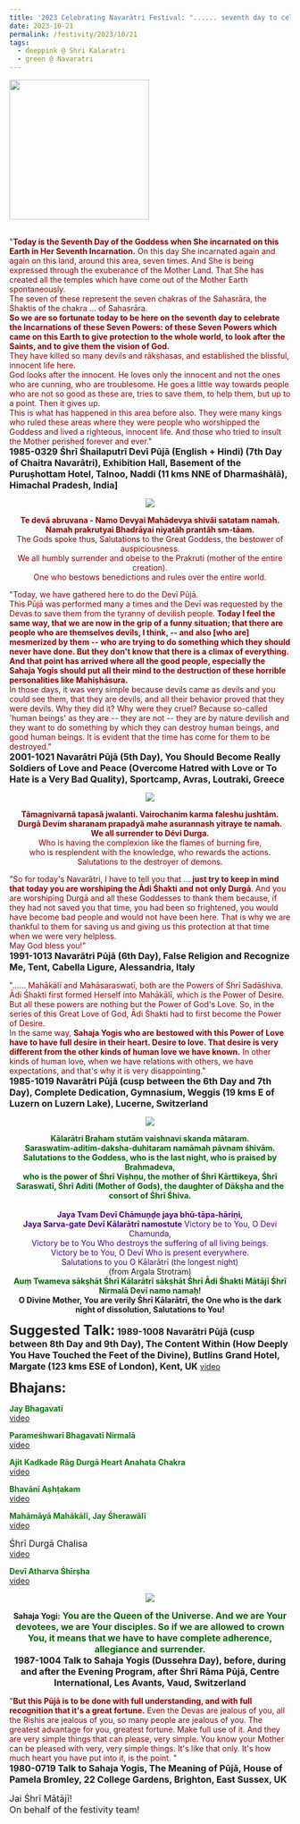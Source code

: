 ```yaml
---
title: '2023 Celebrating Navarātri Festival: "...... seventh day to celebrate the Incarnations of these Seven Powers ...... and to give them the vision of God." '
date: 2023-10-21
permalink: /festivity/2023/10/21
tags:
  - deeppink @ Shri Kalaratri
  - green @ Navaratri
---
```


<div style="text-align: left"><img src="/images/image1.png" width="250" /></div><br>

<p>
<font color="DarkRed">"<b>Today is the Seventh Day of the Goddess when She incarnated on this Earth in Her Seventh Incarnation.</b> On this day She incarnated again and again on this land, around this area, seven times. And She is being expressed through the exuberance of the Mother Land. That She has created all the temples which have come out of the Mother Earth spontaneously.<br>
The seven of these represent the seven chakras of the Sahasrāra, the Śhaktis of the chakra ... of Sahasrāra.<br>
<b>So we are so fortunate today to be here on the seventh day to celebrate the Incarnations of these Seven Powers: of these Seven Powers which came on this Earth to give protection to the whole world, to look after the Saints, and to give them the vision of God.</b><br>
They have killed so many devils and rākṣhasas, and established the blissful, innocent life here.<br>
God looks after the innocent. He loves only the innocent and not the ones who are cunning, who are troublesome. He goes a little way towards people who are not so good as these are, tries to save them, to help them, but up to a point. Then it gives up.<br>
This is what has happened in this area before also. They were many kings who ruled these areas where they were people who worshipped the Goddess and lived a righteous, innocent life. And those who tried to insult the Mother perished forever and ever."</font><br>
<font size="+0"><b>1985-0329 Śhrī Śhailaputrī Devī Pūjā (English + Hindi) (7th Day of Chaitra Navarātri), Exhibition Hall, Basement of the Puruṣhottam Hotel, Talnoo, Naddi (11 kms NNE of Dharmaśhālā), Himachal Pradesh, India]</b></font>
</p>

<div style="text-align: center"><img src="/images/image1257.png" /></div>

<p style="color:DarkRed; text-align:center;">
<b>Te devā abruvana - Namo Devyai Mahādevya shivãi satatam namah.<br>
Namah prakrutyai Bhadrāyai niyatãh prantãh sm-tāam.</b><br>
The Gods spoke thus, Salutations to the Great Goddess, the bestower of auspiciousness.<br>
We all humbly surrender and obeise to the Prakruti (mother of the entire creation).<br>
One who bestows benedictions and rules over the entire world.<br>
</p>

<p>
<font color="DarkRed">"Today, we have gathered here to do the Devī Pūjā.<br>
This Pūjā was performed many a times and the Devī was requested by the Devas to save them from the tyranny of devilish people. <b>Today I feel the same way, that we are now in the grip of a funny situation; that there are people who are themselves devils, I think, -- and also [who are] mesmerized by them -- who are trying to do something which they should never have done. But they don't know that there is a climax of everything. And that point has arrived where all the good people, especially the Sahaja Yogis should put all their mind to the destruction of these horrible personalities like Mahiṣhāsura.</b><br>
In those days, it was very simple because devils came as devils and you could see them, that they are devils, and all their behavior proved that they were devils. Why they did it? Why were they cruel? Because so-called 'human beings' as they are -- they are not -- they are by nature devilish and they want to do something by which they can destroy human beings, and good human beings. It is evident that the time has come for them to be destroyed."</font><br>
<font size="+0"><b>2001-1021 Navarātri Pūjā (5th Day), You Should Become Really Soldiers of Love and Peace (Overcome Hatred with Love or To Hate is a Very Bad Quality), Sportcamp, Avras, Loutraki, Greece</b></font>
</p>

<div style="text-align: center"><img src="/images/image1258.png" /></div>

<p style="color:DarkRed; text-align:center;">
<b>Tãmagnivarnã tapasã jwalanti. Vairochanim karma faleshu jushtãm.<br>
Durgã Devim sharanam prapadyã mahe asurannash yitraye te namah.<br>
We all surrender to Dévi Durga.</b><br>
Who is having the complexion like the flames of burning fire,<br>
who is resplendent with the knowledge, who rewards the actions.<br>
Salutations to the destroyer of demons.<br>
</p>

<p>
<font color="DarkRed">"So for today's Navarātri, I have to tell you that ... <b>just try to keep in mind that today you are worshiping the Ādi Śhakti and not only Durgā</b>. And you are worshiping Durgā and all these Goddesses to thank them because, if they had not saved you that time, you had been so frightened, you would have become bad people and would not have been here. That is why we are thankful to them for saving us and giving us this protection at that time when we were very helpless.<br>
May God bless you!"</font><br>
<font size="+0"><b>1991-1013 Navarātri Pūjā (6th Day), False Religion and Recognize Me, Tent, Cabella Ligure, Alessandria, Italy</b></font>
</p>

<p>
<font color="DarkRed">"...... Mahākālī and Mahāsaraswatī, both are the Powers of Śhrī Sadāśhiva. Ādi Śhakti first formed Herself into Mahākālī, which is the Power of Desire. But all these powers are nothing but the Power of God's Love. So, in the series of this Great Love of God, Ādi Śhakti had to first become the Power of Desire.<br>
In the same way, <b>Sahaja Yogis who are bestowed with this Power of Love have to have full desire in their heart. Desire to love. That desire is very different from the other kinds of human love we have known.</b> In other kinds of human love, when we have relations with others, we have expectations, and that's why it is very disappointing."</font><br>
<font size="+0"><b>1985-1019 Navarātri Pūjā (cusp between the 6th Day and 7th Day), Complete Dedication, Gymnasium, Weggis (19 kms E of Luzern on Luzern Lake), Lucerne, Switzerland</b></font>
</p>

<div style="text-align: center"><img src="/images/image1259.png" /></div>

<p style="text-align:center;">
<font color="DarkGreen"><b>Kālarātri Braham stutām vaishnavi skanda mātaram.<br>
Saraswatim-aditim-daksha-duhitaram namāmah pāvnam śhivām.<br>
Salutations to the Goddess, who is the last night, who is praised by Brahmadeva,<br>
who is the power of Śhrī Viṣhṇu, the mother of Śhrī Kārttikeya, Śhrī Saraswatī, Śhrī Aditi (Mother of Gods), the daughter of Dākṣha and the consort of Śhrī Śhiva.</b></font><br>
<br>
<font color="Indigo"><b>Jaya Tvam Devī Chāmuṇḍe jaya bhū-tāpa-hāriṇi,<br>
Jaya Sarva-gate Devī Kālarātrī namostute</b>
Victory be to You, O Devi Chamunda,<br>
Victory be to You Who destroys the suffering of all living beings.<br>
Victory be to You, O Devī Who is present everywhere.<br>
Salutations to you O Kālarātrī (the longest night)</b></font><br>
(from Argala Strotram)<br>
<font color="DarkGreen"><b>Auṃ Twameva sākṣhāt Śhrī Kālarātrī sākṣhāt Śhrī Ādi Śhakti Mātājī Śhrī Nirmalā Devī namo namaḥ!</b></font><br>
<b>O Divine Mother, You are verily Śhrī Kālarātrī, the One who is the dark night of dissolution, Salutations to You!</b>
</p>

<font size="+2"><b>Suggested Talk:</b></font> 
<font size="+0"><b>1989-1008 Navarātri Pūjā (cusp between 8th Day and 9th Day), The Content Within (How Deeply You Have Touched the Feet of the Divine), Butlins Grand Hotel, Margate (123 kms ESE of London), Kent, UK</b></font>
<a href="https://vimeo.com/72573127"> video</a><br>

<font size="+2"><b>Bhajans:</b></font>

<p>
<font color="green"><b>Jay Bhagavatī</b></font><br>
<a href="https://seven-teams.github.io/Videos_Links.html">video</a>
</p>

<p>
<font color="green"><b>Parameśhwarī Bhagavatī Nirmalā</b></font><br>
<a href="https://seven-teams.github.io/Videos_Links.html">video</a>
</p>

<p>
<font color="green"><b>Ajit Kadkade Rāg Durgā Heart Anahata Chakra</b></font><br>
<a href="https://youtu.be/HgN42YkSHkY">video</a>
</p>

<p>
<font color="green"><b>Bhavānī Aṣhṭakam</b></font><br>
<a href="https://youtu.be/JQ3ibqZWgDI">video</a>
</p>
 
<p>
<font color="green"><b>Mahāmāyā Mahākālī, Jay Śherawālī</b></font><br>
<a href="https://seven-teams.github.io/Videos_Links.html">video</a>
</p>

<p>
<font size="+0">Śhrī Durgā Chalisa</font><br>
<a href="https://seven-teams.github.io/Videos_Links.html">video</a>
</p>

<p>
<font color="green"><b>Devī Atharva Śhīrṣha</b></font><br>
<a href="https://youtu.be/h8LHLwZHCQM">video</a> 
</p>

<div style="text-align: center"><img src="/images/image1260.png" /></div>

<p style="text-align:center;">
<b>Sahaja Yogi:</b> <font size="+0"><font color="DarkGreen"><b>You are the Queen of the Universe. And we are Your devotees, we are Your disciples. So if we are allowed to crown You, it means that we have to have complete adherence, allegiance and surrender.</b></font></font><br>
<font size="+0"><b>1987-1004 Talk to Sahaja Yogis (Dussehra Day), before, during and after the Evening Program, after Śhrī Rāma Pūjā, Centre International, Les Avants, Vaud, Switzerland</b></font>
</p>

<p>
<font color="DarkRed">"<b>But this Pūjā is to be done with full understanding, and with full recognition that it's a great fortune.</b> Even the Devas are jealous of you, all the Ṛiṣhis are jealous of you, so many people are jealous of you. The greatest advantage for you, greatest fortune. Make full use of it. And they are very simple things that can please, very simple. You know your Mother can be pleased with very, very simple things. It's like that only. It's how much heart you have put into it, is the point. "</font><br>
<font size="+0"><b>1980-0719 Talk to Sahaja Yogis, The Meaning of Pūjā, House of Pamela Bromley, 22 College Gardens, Brighton, East Sussex, UK</b></font>
</p>

<p>
<font size="+0">Jai Śhrī Mātājī!<br>
On behalf of the festivity team!</font>
</p>